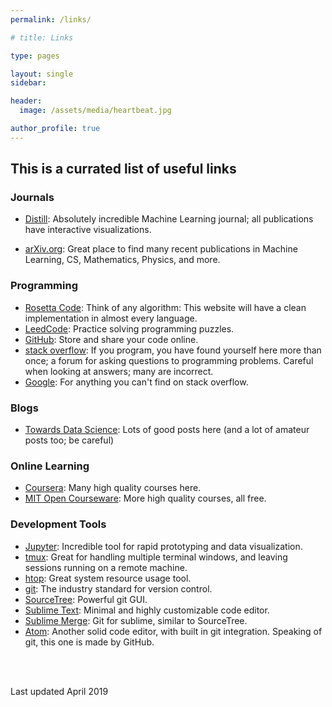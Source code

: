 ```yaml
---
permalink: /links/

# title: Links

type: pages

layout: single
sidebar:

header:
  image: /assets/media/heartbeat.jpg

author_profile: true
---
```



## This is a currated list of useful links


### Journals

* [Distill](https://distill.pub/): Absolutely incredible Machine Learning journal; all publications have interactive visualizations.

* [arXiv.org](https://arxiv.org/): Great place to find many recent publications in Machine Learning, CS, Mathematics, Physics, and more.

### Programming

* [Rosetta Code](https://rosettacode.org/wiki/Rosetta_Code): Think of any algorithm: This website will have a clean implementation in almost every language.
* [LeedCode](https://leetcode.com): Practice solving programming puzzles.
* [GitHub](https://github.com/): Store and share your code online.
* [stack overflow](https://stackoverflow.com/): If you program, you have found yourself here more than once; a forum for asking questions to programming problems. Careful when looking at answers; many are incorrect.
* [Google](https://google.com): For anything you can't find on stack overflow.

### Blogs

* [Towards Data Science](https://towardsdatascience.com/): Lots of good posts here (and a lot of amateur posts too; be careful)

### Online Learning

* [Coursera](https://www.coursera.org/): Many high quality courses here.
* [MIT Open Courseware](https://ocw.mit.edu/): More high quality courses, all free.

### Development Tools

* [Jupyter](https://jupyter.org/): Incredible tool for rapid prototyping and data visualization.
* [tmux](https://github.com/tmux/tmux/wiki): Great for handling multiple terminal windows, and leaving sessions running on a remote machine.
* [htop](https://hisham.hm/htop/): Great system resource usage tool.
* [git](https://git-scm.com/): The industry standard for version control.
* [SourceTree](https://www.sourcetreeapp.com/): Powerful git GUI.
* [Sublime Text](https://www.sublimetext.com/): Minimal and highly customizable code editor.
* [Sublime Merge](https://www.sublimemerge.com/): Git for sublime, similar to SourceTree.
* [Atom](https://atom.io/): Another solid code editor, with built in git integration. Speaking of git, this one is made by GitHub.

<br>
<br>

Last updated April 2019
